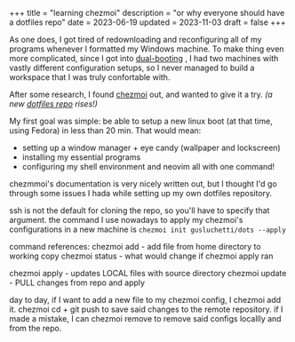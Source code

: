 +++
title = "learning chezmoi"
description = "or why everyone should have a dotfiles repo"
date = 2023-06-19
updated = 2023-11-03
draft = false
+++

As one does, I got tired of redownloading and reconfiguring all of my programs 
whenever I formatted my Windows machine. To make thing even more complicated,
since I got into [dual-booting](https://en.wikipedia.org/wiki/Multi-booting)<!-- more -->
, I had two machines with vastly different configuration setups, so I never managed 
to build a workspace that I was truly confortable with. 

After some research, I found [chezmoi](https://www.chezmoi.io) out, and wanted to give it a try.
_(a new [dotfiles repo](https://github.com/gusluchetti/dots) rises!)_

My first goal was simple: be able to setup a new linux boot (at that time, using Fedora) 
in less than 20 min. That would mean:
- setting up a window manager + eye candy (wallpaper and lockscreen)
- installing my essential programs
- configuring my shell environment and neovim
all with one command!

chezmmoi's documentation is very nicely written out, but I thought I'd go through
some issues I hada while setting up my own dotfiles repository.

ssh is not the default for cloning the repo, so you'll have to specify that argument.
the command I use nowadays to apply my chezmoi's configurations in a new machine is
`chezmoi init gusluchetti/dots --apply`

command references:
chezmoi add - add file from home directory to working copy
chezmoi status - what would change if chezmoi apply ran

chezmoi apply - updates LOCAL files with source directory
chezmoi update - PULL changes from repo and apply

day to day, if I want to add a new file to my chezmoi config, I chezmoi add it.
chezmoi cd + git push to save said changes to the remote repository.
if I made a mistake, I can chezmoi remove to remove said configs locallly and from the repo.

